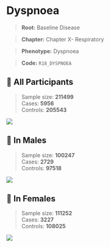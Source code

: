 # Dyspnoea

> **Root:** Baseline Disease  

> **Chapter:** Chapter X- Respiratory  

> **Phenotype:** Dyspnoea  

> **Code:** `R18_DYSPNOEA`

## 🧪 All Participants  
> Sample size: **211499**  
> Cases: **5956**  
> Controls: **205543**
<img src="/Disease/Figures/ALL/Incidence/R18_DYSPNOEA.png"/>
<CsvTable src="/Disease/Data/ALL/Incidence/COX_R18_DYSPNOEA.csv" label="🔍 View full results" />

## 👨 In Males  
> Sample size: **100247**  
> Cases: **2729**  
> Controls: **97518**
<img src="/Disease/Figures/Male/Incidence/R18_DYSPNOEA.png"/>
<CsvTable src="/Disease/Data/Male/Incidence/COX_R18_DYSPNOEA.csv" label="🔍 View full results" />

## 👩 In Females  
> Sample size: **111252**  
> Cases: **3227**  
> Controls: **108025**
<img src="/Disease/Figures/Female/Incidence/R18_DYSPNOEA.png"/>
<CsvTable src="/Disease/Data/Female/Incidence/COX_R18_DYSPNOEA.csv" label="🔍 View full results" />
